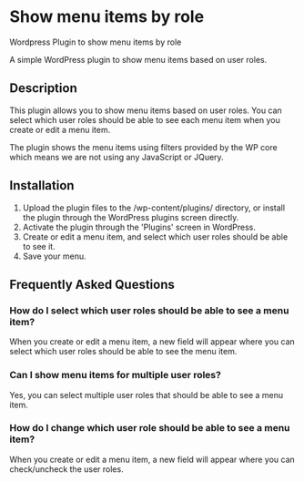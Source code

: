 # Show menu items by role
Wordpress Plugin to show menu items by role

A simple WordPress plugin to show menu items based on user roles.

## Description ##

This plugin allows you to show menu items based on user roles. You can select which user roles should be able to see each menu item when you create or edit a menu item.

The plugin shows the menu items using filters provided by the WP core which means we are not using any JavaScript or JQuery.

## Installation ##

1. Upload the plugin files to the /wp-content/plugins/ directory, or install the plugin through the WordPress plugins screen directly.
2. Activate the plugin through the 'Plugins' screen in WordPress.
3. Create or edit a menu item, and select which user roles should be able to see it.
4. Save your menu.

## Frequently Asked Questions ##

### How do I select which user roles should be able to see a menu item? ###

When you create or edit a menu item, a new field will appear where you can select which user roles should be able to see the menu item.

### Can I show menu items for multiple user roles? ###

Yes, you can select multiple user roles that should be able to see a menu item.

### How do I change which user role should be able to see a menu item? ###

When you create or edit a menu item, a new field will appear where you can check/uncheck the user roles.



